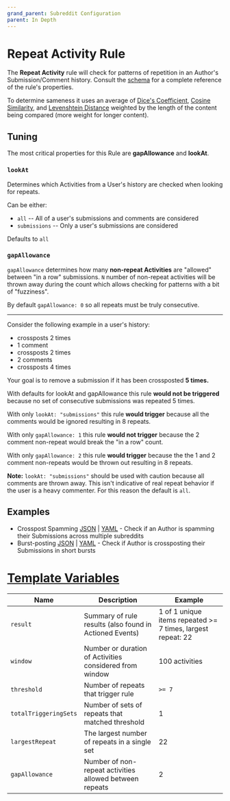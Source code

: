 ```yaml
---
grand_parent: Subreddit Configuration
parent: In Depth
---
```


# Repeat Activity Rule

The **Repeat Activity** rule will check for patterns of repetition in an Author's Submission/Comment history. Consult the [schema](https://json-schema.app/view/%23%2Fdefinitions%2FRepeatActivityJSONConfig?url=https%3A%2F%2Fraw.githubusercontent.com%2FFoxxMD%2Fcontext-mod%2Fmaster%2Fsrc%2FSchema%2FApp.json) for a complete reference of the rule's properties.

To determine sameness it uses an average of [Dice's Coefficient](https://en.wikipedia.org/wiki/S%C3%B8rensen%E2%80%93Dice_coefficient), [Cosine Similarity](https://en.wikipedia.org/wiki/Cosine_similarity), and [Levenshtein Distance](https://en.wikipedia.org/wiki/Levenshtein_distance) weighted by the length of the content being compared (more weight for longer content).

## Tuning

The most critical properties for this Rule are **gapAllowance** and **lookAt**.

### `lookAt`

Determines which Activities from a User's history are checked when looking for repeats.

Can be either:

* `all` -- All of a user's submissions and comments are considered
* `submissions` -- Only a user's submissions are considered

Defaults to `all`

### `gapAllowance`

`gapAllowance` determines how many **non-repeat Activities** are "allowed" between "in a row" submissions. `N` number of non-repeat activities will be thrown away during the count which allows checking for patterns with a bit of "fuzziness".

By default `gapAllowance: 0` so all repeats must be truly consecutive.
___
Consider the following example in a user's history:

* crossposts 2 times
* 1 comment
* crossposts 2 times
* 2 comments
* crossposts 4 times

Your goal is to remove a submission if it has been crossposted **5 times.**

With defaults for lookAt and gapAllowance this rule **would not be triggered** because no set of consecutive submissions was repeated 5 times.

With only `lookAt: "submissions"` this rule **would trigger** because all the comments would be ignored resulting in 8 repeats.

With only `gapAllowance: 1` this rule **would not trigger** because the 2 comment non-repeat would break the "in a row" count.

With only `gapAllowance: 2` this rule **would trigger** because the the 1 and 2 comment non-repeats would be thrown out resulting in 8 repeats.

**Note:** `lookAt: "submissions"` should be used with caution because all comments are thrown away. This isn't indicative of real repeat behavior if the user is a heavy commenter. For this reason the default is `all`.

## Examples

* Crosspost Spamming [JSON](/docs/moderators/components/repeatActivity/crosspostSpamming.json5) | [YAML](/docs/moderators/components/repeatActivity/crosspostSpamming.yaml) - Check if an Author is spamming their Submissions across multiple subreddits
* Burst-posting [JSON](/docs/moderators/components/repeatActivity/burstPosting.json5) | [YAML](/docs/moderators/components/repeatActivity/burstPosting.yaml) - Check if Author is crossposting their Submissions in short bursts

# [Template Variables](/docs/moderators/actionTemplating.md)

|         Name          |                       Description                       |                           Example                           |
|-----------------------|---------------------------------------------------------|-------------------------------------------------------------|
| `result`              | Summary of rule results (also found in Actioned Events) | 1 of 1 unique items repeated >= 7 times, largest repeat: 22 |
| `window`              | Number or duration of Activities considered from window | 100 activities                                              |
| `threshold`           | Number of repeats that trigger rule                     | `>= 7`                                                      |
| `totalTriggeringSets` | Number of sets of repeats that matched threshold        | 1                                                           |
| `largestRepeat`       | The largest number of repeats in a single set           | 22                                                          |
| `gapAllowance`        | Number of non-repeat activities allowed between repeats | 2                                                           |
